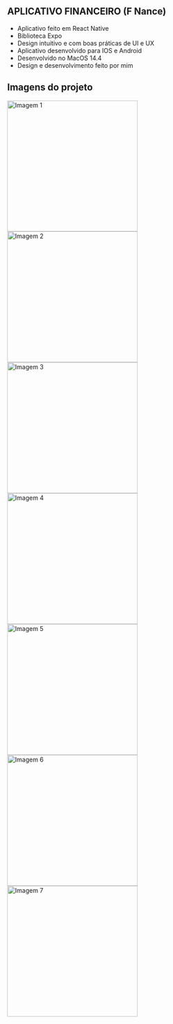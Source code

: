 ## APLICATIVO FINANCEIRO (F Nance)

- Aplicativo feito em React Native
- Biblioteca Expo
- Design intuitivo e com boas práticas de UI e UX
- Aplicativo desenvolvido para IOS e Android
- Desenvolvido no MacOS 14.4
- Design e desenvolvimento feito por mim

## Imagens do projeto
<img width="300" alt="Imagem 1" src="https://github.com/herbertribeiro19/AwesomeProject/assets/84207944/b7a1d1cf-2fb0-4a36-a911-64bc6564b1dc">
<img width="300" alt="Imagem 2" src="https://github.com/herbertribeiro19/AwesomeProject/assets/84207944/58921e43-741b-44e0-9a13-70cd1c876a5b">
<img width="300" alt="Imagem 3" src="https://github.com/herbertribeiro19/AwesomeProject/assets/84207944/5cf1eaf4-456e-4ad2-93ee-1e84b8cdc036">
<img width="300" alt="Imagem 4" src="https://github.com/herbertribeiro19/AwesomeProject/assets/84207944/42adf704-c92c-4cb9-9b9e-29b609293268">
<img width="300" alt="Imagem 5" src="https://github.com/herbertribeiro19/AwesomeProject/assets/84207944/50fbdac7-46c5-4097-933b-7a06f9a7baf5">
<img width="300" alt="Imagem 6" src="https://github.com/herbertribeiro19/AwesomeProject/assets/84207944/0f2f7c92-577b-4660-a33a-d4a20059bae7">
<img width="300" alt="Imagem 7" src="https://github.com/herbertribeiro19/AwesomeProject/assets/84207944/313ccfb6-cb4d-4cb7-8f66-013f7e45db31">



